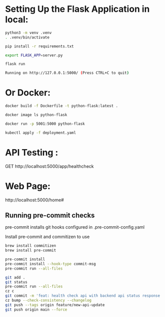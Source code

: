 # Setting Up the Flask Application in local:

```bash
python3 -m venv .venv
. .venv/bin/activate

pip install -r requirements.txt

export FLASK_APP=server.py

flask run

Running on http://127.0.0.1:5000/ (Press CTRL+C to quit)
```

# Or Docker:

```bash
docker build -f Dockerfile -t python-flask:latest .

docker image ls python-flask

docker run -p 5001:5000 python-flask

kubectl apply -f deployment.yaml
```

# API Testing :

GET http://localhost:5000/app/healthcheck

# Web Page:

http://localhost:5000/home#

## Running pre-commit checks

pre-commit installs git hooks configured in .pre-commit-config.yaml

Install pre-commit and commitizen to use

```bash
brew install commitizen
brew install pre-commit

pre-commit install
pre-commit install --hook-type commit-msg
pre-commit run --all-files

git add .
git status
pre-commit run --all-files
cz c
git commit -m 'feat: health check api with backend api status response'
cz bump --check-consistency --changelog
git push --tags origin feature/new-api-update
git push origin main --force
```

